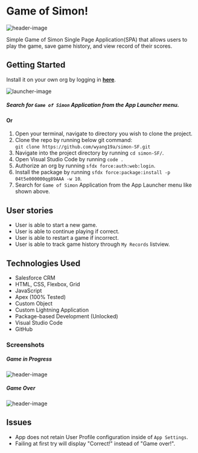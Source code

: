# Game of Simon!
![header-image](https://imgur.com/NwTRiVm.png)

Simple Game of Simon Single Page Application(SPA) that allows users to play the game, save game history, and view record of their scores. 

## Getting Started
Install it on your own org by logging in **[here](https://login.salesforce.com/packaging/installPackage.apexp?p0=04t5e000000qg89AAA)**.  

![launcher-image](https://imgur.com/iw5Jw4o.png)
##### Search for `Game of Simon` Application from the App Launcher menu.

#### Or

1. Open your terminal, navigate to directory you wish to clone the project.
2. Clone the repo by running below git command:  
`git clone https://github.com/wyang19a/simon-SF.git`
3. Navigate into the project directory by running `cd simon-SF/`.
4. Open Visual Studio Code by running `code .`
5. Authorize an org by running `sfdx force:auth:web:login`.
6. Install the package by running `sfdx force:package:install -p 04t5e000000qg89AAA -w 10`.
7. Search for `Game of Simon` Application from the App Launcher menu like shown above.

## User stories
- User is able to start a new game.
- User is able to continue playing if correct.
- User is able to restart a game if incorrect.
- User is able to track game history through `My Records` listview.

## Technologies Used
- Salesforce CRM
- HTML, CSS, Flexbox, Grid
- JavaScript
- Apex (100% Tested)
- Custom Object
- Custom Lightning Application
- Package-based Development (Unlocked)
- Visual Studio Code
- GitHub

### Screenshots  
##### Game in Progress
![header-image](https://imgur.com/RieFRMM.png)

##### Game Over
![header-image](https://imgur.com/1GWsVPi.png)

## Issues
- App does not retain User Profile configuration inside of `App Settings`.
- Failing at first try will display "Correct!" instead of "Game over!".